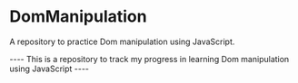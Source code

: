 # DomManipulation
A repository to practice Dom manipulation using JavaScript.


---- This is a repository to track my progress in learning Dom manipulation using JavaScript ----
